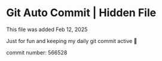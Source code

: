 # Git Auto Commit | Hidden File

This file was added Feb 12, 2025

Just for fun and keeping my daily git commit active 🤪

commit number: 566528
